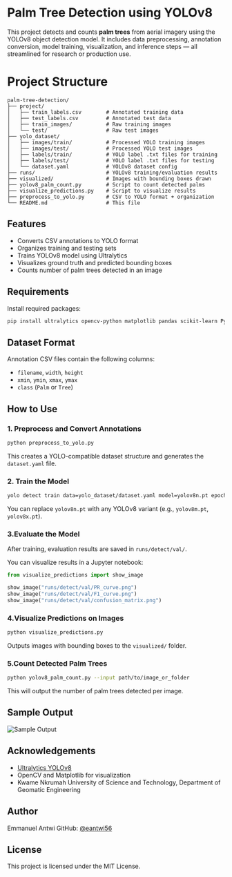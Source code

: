 
# Palm Tree Detection using YOLOv8

This project detects and counts **palm trees** from aerial imagery using the YOLOv8 object detection model. It includes data preprocessing, annotation conversion, model training, visualization, and inference steps — all streamlined for research or production use.

# Project Structure

```
palm-tree-detection/
├── project/
│   ├── train_labels.csv        # Annotated training data
│   ├── test_labels.csv         # Annotated test data
│   ├── train_images/           # Raw training images
│   └── test/                   # Raw test images
├── yolo_dataset/
│   ├── images/train/           # Processed YOLO training images
│   ├── images/test/            # Processed YOLO test images
│   ├── labels/train/           # YOLO label .txt files for training
│   ├── labels/test/            # YOLO label .txt files for testing
│   └── dataset.yaml            # YOLOv8 dataset config
├── runs/                       # YOLOv8 training/evaluation results
├── visualized/                 # Images with bounding boxes drawn
├── yolov8_palm_count.py        # Script to count detected palms
├── visualize_predictions.py    # Script to visualize results
├── preprocess_to_yolo.py       # CSV to YOLO format + organization
└── README.md                   # This file
```

## Features

- Converts CSV annotations to YOLO format
- Organizes training and testing sets
- Trains YOLOv8 model using Ultralytics
- Visualizes ground truth and predicted bounding boxes
- Counts number of palm trees detected in an image

## Requirements

Install required packages:

```bash
pip install ultralytics opencv-python matplotlib pandas scikit-learn PyYAML
```

## Dataset Format

Annotation CSV files contain the following columns:

- `filename`, `width`, `height`
- `xmin`, `ymin`, `xmax`, `ymax`
- `class` (`Palm` or `Tree`)

## How to Use

### 1. Preprocess and Convert Annotations

```bash
python preprocess_to_yolo.py
```

This creates a YOLO-compatible dataset structure and generates the `dataset.yaml` file.

### 2. Train the Model

```bash
yolo detect train data=yolo_dataset/dataset.yaml model=yolov8n.pt epochs=100 imgsz=640
```

You can replace `yolov8n.pt` with any YOLOv8 variant (e.g., `yolov8m.pt`, `yolov8x.pt`).

### 3.Evaluate the Model

After training, evaluation results are saved in `runs/detect/val/`.

You can visualize results in a Jupyter notebook:

```python
from visualize_predictions import show_image

show_image("runs/detect/val/PR_curve.png")
show_image("runs/detect/val/F1_curve.png")
show_image("runs/detect/val/confusion_matrix.png")
```

### 4.Visualize Predictions on Images

```bash
python visualize_predictions.py
```

Outputs images with bounding boxes to the `visualized/` folder.

### 5.Count Detected Palm Trees

```bash
python yolov8_palm_count.py --input path/to/image_or_folder
```

This will output the number of palm trees detected per image.

## Sample Output

![Sample Output](runs/detect/predict/ck2gi1goojxa10794p17jnhw7.jpg)

## Acknowledgements

- [Ultralytics YOLOv8](https://github.com/ultralytics/ultralytics)
- OpenCV and Matplotlib for visualization
- Kwame Nkrumah University of Science and Technology, Department of Geomatic Engineering

## Author

Emmanuel Antwi 
GitHub: [@eantwi56](https://github.com/eantwi56)

## License

This project is licensed under the MIT License.

